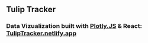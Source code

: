 ## Tulip Tracker

### Data Vizualization built with [Plotly.JS](https://plotly.com/javascript/) & React: [TulipTracker.netlify.app](https://tuliptracker.netlify.app/)
